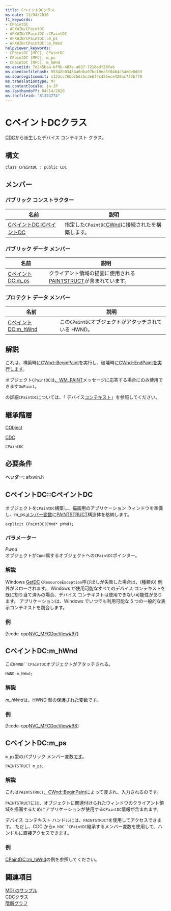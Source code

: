 ```yaml
---
title: CペイントDCクラス
ms.date: 11/04/2016
f1_keywords:
- CPaintDC
- AFXWIN/CPaintDC
- AFXWIN/CPaintDC::CPaintDC
- AFXWIN/CPaintDC::m_ps
- AFXWIN/CPaintDC::m_hWnd
helpviewer_keywords:
- CPaintDC [MFC], CPaintDC
- CPaintDC [MFC], m_ps
- CPaintDC [MFC], m_hWnd
ms.assetid: 7e245baa-bf9b-403e-a637-7218adf28fab
ms.openlocfilehash: 55342b03454a6dba07bc10ea5f0464c34e0e8db3
ms.sourcegitcommit: c123cc76bb2b6c5cde6f4c425ece420ac733bf70
ms.translationtype: MT
ms.contentlocale: ja-JP
ms.lasthandoff: 04/14/2020
ms.locfileid: "81374774"
---
```

# <a name="cpaintdc-class"></a>CペイントDCクラス

[CDC](../../mfc/reference/cdc-class.md)から派生したデバイス コンテキスト クラス。

## <a name="syntax"></a>構文

```
class CPaintDC : public CDC
```

## <a name="members"></a>メンバー

### <a name="public-constructors"></a>パブリック コンストラクター

|名前|説明|
|----------|-----------------|
|[CペイントDC::CペイントDC](#cpaintdc)|指定した`CPaintDC`[CWnd](../../mfc/reference/cwnd-class.md)に接続されたを構築します。|

### <a name="public-data-members"></a>パブリック データ メンバー

|名前|説明|
|----------|-----------------|
|[CペイントDC:m_ps](#m_ps)|クライアント領域の描画に使用される[PAINTSTRUCT](/windows/win32/api/winuser/ns-winuser-paintstruct)が含まれています。|

### <a name="protected-data-members"></a>プロテクト データ メンバー

|名前|説明|
|----------|-----------------|
|[CペイントDC:m_hWnd](#m_hwnd)|この`CPaintDC`オブジェクトがアタッチされている HWND。|

## <a name="remarks"></a>解説

これは、構築時に[CWnd::BeginPaint](../../mfc/reference/cwnd-class.md#beginpaint)を実行し、破壊時に[CWnd::EndPaintを実行します](../../mfc/reference/cwnd-class.md#endpaint)。

オブジェクト`CPaintDC`は[、WM_PAINT](/windows/win32/gdi/wm-paint)メッセージに応答する場合にのみ使用できます`OnPaint`。

の詳細`CPaintDC`については、「 デバイス[コンテキスト](../../mfc/device-contexts.md)」を参照してください。

## <a name="inheritance-hierarchy"></a>継承階層

[CObject](../../mfc/reference/cobject-class.md)

[CDC](../../mfc/reference/cdc-class.md)

`CPaintDC`

## <a name="requirements"></a>必要条件

**ヘッダー:** afxwin.h

## <a name="cpaintdccpaintdc"></a><a name="cpaintdc"></a>CペイントDC::CペイントDC

オブジェクトを`CPaintDC`構築し、描画用のアプリケーション ウィンドウを準備し、m_ps[メンバー変数](#m_ps)に[PAINTSTRUCT](/windows/win32/api/winuser/ns-winuser-paintstruct)構造体を格納します。

```
explicit CPaintDC(CWnd* pWnd);
```

### <a name="parameters"></a>パラメーター

*Pwnd*<br/>
オブジェクトが`CWnd`属するオブジェクトへの`CPaintDC`ポインター。

### <a name="remarks"></a>解説

Windows [GetDC](/windows/win32/api/winuser/nf-winuser-getdc) `CResourceException`呼び出しが失敗した場合は、(種類の) 例外がスローされます。 Windows が使用可能なすべてのデバイス コンテキストを既に割り当て済みの場合、デバイス コンテキストは使用できない可能性があります。 アプリケーションは、Windows でいつでも利用可能な 5 つの一般的な表示コンテキストを競合します。

### <a name="example"></a>例

[!code-cpp[NVC_MFCDocView#97](../../mfc/codesnippet/cpp/cpaintdc-class_1.cpp)]

## <a name="cpaintdcm_hwnd"></a><a name="m_hwnd"></a>CペイントDC:m_hWnd

この`HWND``CPaintDC`オブジェクトがアタッチされる。

```
HWND m_hWnd;
```

### <a name="remarks"></a>解説

*m_hWnd*は、HWND 型の保護された変数です。

### <a name="example"></a>例

[!code-cpp[NVC_MFCDocView#98](../../mfc/codesnippet/cpp/cpaintdc-class_2.cpp)]

## <a name="cpaintdcm_ps"></a><a name="m_ps"></a>CペイントDC:m_ps

`m_ps`型のパブリック メンバー変数[です](/windows/win32/api/winuser/ns-winuser-paintstruct)。

```
PAINTSTRUCT m_ps;
```

### <a name="remarks"></a>解説

これは`PAINTSTRUCT`[、CWnd::BeginPaint](../../mfc/reference/cwnd-class.md#beginpaint)によって渡され、入力されるのです。

`PAINTSTRUCT`には、オブジェクトに関連付けられたウィンドウのクライアント領域を描画するためにアプリケーションが使用する`CPaintDC`情報が含まれます。

デバイス コンテキスト ハンドルには、`PAINTSTRUCT`を使用してアクセスできます。 ただし、CDC から`m_hDC``CPaintDC`継承するメンバー変数を使用して、ハンドルに直接アクセスできます。

### <a name="example"></a>例

  [CPaintDC::m_hWnd](#m_hwnd)の例を参照してください。

## <a name="see-also"></a>関連項目

[MDI のサンプル](../../overview/visual-cpp-samples.md)<br/>
[CDCクラス](../../mfc/reference/cdc-class.md)<br/>
[階層グラフ](../../mfc/hierarchy-chart.md)
